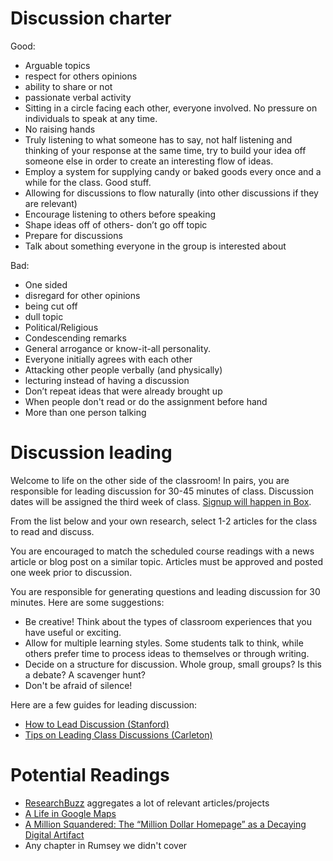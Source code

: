 # Discussion charter
Good: 
* Arguable topics
* respect for others opinions 
* ability to share or not
* passionate verbal activity
* Sitting in a circle facing each other, everyone involved. No pressure on individuals to speak at any time. 
* No raising hands
* Truly listening to what someone has to say, not half listening and thinking of your response at the same time, try to build your idea off someone else in order to create an interesting flow of ideas. 
* Employ a system for supplying candy or baked goods every once and a while for the class. Good stuff.
* Allowing for discussions to flow naturally (into other discussions if they are relevant)
* Encourage listening to others before speaking
*  Shape ideas off of others- don’t go off topic
* Prepare for discussions
* Talk about something everyone in the group is interested about


Bad:
* One sided
* disregard for other opinions 
* being cut off
* dull topic 
* Political/Religious
* Condescending remarks
* General arrogance or know-it-all personality.
* Everyone initially agrees with each other
* Attacking other people verbally (and physically)
* lecturing instead of having a discussion
* Don’t repeat ideas that were already brought up
* When people don't read or do the assignment before hand
* More than one person talking

# Discussion leading

Welcome to life on the other side of the classroom! In pairs, you are responsible for leading discussion for 30-45 minutes of class. Discussion dates will be assigned the third week of class. [Signup will happen in Box](https://wlu.box.com/s/hyseo1nkbnxp1wmlepbtspklqqthehut).

From the list below and your own research, select 1-2 articles for the class to read and discuss. 

You are encouraged to match the scheduled course readings with a news article or blog post on a similar topic. Articles must be approved and posted one week prior to discussion.

You are responsible for generating questions and leading discussion for 30 minutes. Here are some suggestions:
* Be creative! Think about the types of classroom experiences that you have useful or exciting. 
* Allow for multiple learning styles. Some students talk to think, while others prefer time to process ideas to themselves or through writing. 
* Decide on a structure for discussion. Whole group, small groups? Is this a debate? A scavenger hunt?
* Don't be afraid of silence! 

Here are a few guides for leading discussion:
* [How to Lead Discussion (Stanford)](https://teachingcommons.stanford.edu/resources/teaching/small-groups-and-discussions/how-lead-discussion)
* [Tips on Leading Class Discussions (Carleton)](https://apps.carleton.edu/curricular/history/resources/study/leaddiscussion/)
  



# Potential Readings
* [ResearchBuzz](https://researchbuzz.me) aggregates a lot of relevant articles/projects
* [A Life in Google Maps](https://catapult.co/stories/a-life-in-google-maps)
* [A Million Squandered: The “Million Dollar Homepage” as a Decaying Digital Artifact](https://lil.law.harvard.edu/blog/2017/07/21/a-million-squandered-the-million-dollar-homepage-as-a-decaying-digital-artifact/)
* Any chapter in Rumsey we didn't cover 